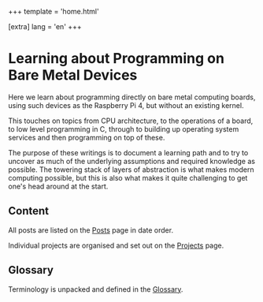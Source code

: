 +++
template = 'home.html'

[extra]
lang = 'en'
+++

# Learning about Programming on Bare Metal Devices

Here we learn about programming directly on bare metal computing boards, using
such devices as the Raspberry Pi 4, but without an existing kernel.

This touches on topics from CPU architecture, to the operations of a board, to
low level programming in C, through to building up operating system services and
then programming on top of these.

The purpose of these writings is to document a learning path and to try to
uncover as much of the underlying assumptions and required knowledge as
possible. The towering stack of layers of abstraction is what makes modern
computing possible, but this is also what makes it quite challenging to get
one's head around at the start.

## Content

All posts are listed on the [Posts](posts/) page in date order.

Individual projects are organised and set out on the [Projects](projects/) page.

## Glossary

Terminology is unpacked and defined in the [Glossary](glossary/).



